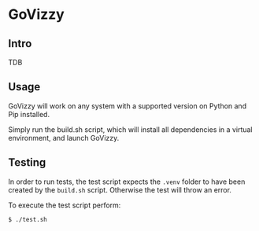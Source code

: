 # GoVizzy
## Intro
TDB
## Usage
GoVizzy will work on any system with a supported version on Python and Pip installed.

Simply run the build.sh script, which will install all dependencies in a virtual environment, and launch GoVizzy.

## Testing

In order to run tests, the test script expects the `.venv` folder to have been
created by the `build.sh` script. Otherwise the test will throw an error.

To execute the test script perform:
```bash
$ ./test.sh
```